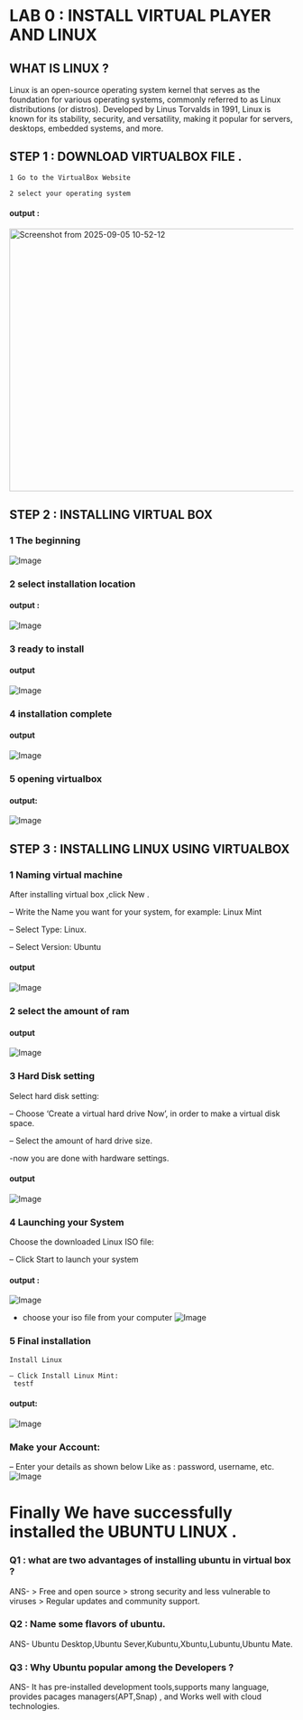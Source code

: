 # LAB 0 : INSTALL VIRTUAL PLAYER AND LINUX

## WHAT IS LINUX ?
Linux is an open-source operating system kernel that serves as the
foundation for various operating systems, commonly referred to as
Linux distributions (or distros). Developed by Linus Torvalds in
1991, Linux is known for its stability, security, and versatility,
making it popular for servers, desktops, embedded systems, and
more.
## STEP 1 : DOWNLOAD VIRTUALBOX FILE .

    1 Go to the VirtualBox Website

    2 select your operating system
#### output :
<img width="903" height="465" alt="Screenshot from 2025-09-05 10-52-12" src="https://github.com/user-attachments/assets/a8b2b7ba-30b4-406c-9c08-10c3b3ae9d46" />


## STEP 2 : INSTALLING VIRTUAL BOX
    
 ### 1 The beginning
 ![Image](img11.png)
 ### 2 select installation location
 #### output :
 ![Image](<Screenshot from 2025-09-05 10-51-20.png>)

 ### 3 ready to install
#### output 
![Image](<Screenshot from 2025-09-05 10-51-33.png>)

 ### 4 installation complete 
#### output 
![Image](<Screenshot from 2025-09-05 10-49-55.png>)

 ### 5 opening virtualbox
#### output: 
![Image](img10.png)
## STEP 3 : INSTALLING LINUX USING VIRTUALBOX
### 1 Naming virtual machine

   After installing virtual box ,click New .

   – Write the Name you want for your system, for example: Linux Mint

   – Select Type: Linux.

   – Select Version: Ubuntu
   #### output 
   ![Image](img12.png)
### 2 select the amount of ram
#### output 
![Image](img13.png)

### 3 Hard Disk setting
  Select hard disk setting:

  – Choose ‘Create a virtual hard drive Now’, in order to make a virtual disk space.

  – Select the amount of hard drive size.

  -now you are done with hardware settings.

 #### output 
 ![Image](img14.png)
### 4 Launching your System

   Choose the downloaded Linux ISO file:

   – Click Start to launch your system
#### output :
 ![Image](img15(1).png)


  - choose your iso file from your computer
![Image](img16-1.png)

### 5 Final installation

    Install Linux

    – Click Install Linux Mint:
     testf
#### output:
![Image](img17.png)

### Make your Account:
– Enter your details as shown below
Like as : password, username, etc.
![Image](img18.png)
# Finally We have successfully installed the UBUNTU LINUX .


### Q1 : what are two advantages of installing ubuntu in virtual box ?
ANS-
    > Free and open source 
    > strong security and less vulnerable to viruses 
    > Regular updates and community support.

### Q2 : Name some flavors of ubuntu.
ANS- Ubuntu Desktop,Ubuntu Sever,Kubuntu,Xbuntu,Lubuntu,Ubuntu Mate.

### Q3 : Why Ubuntu popular among the Developers ? 
ANS-  It has pre-installed development tools,supports many language, provides pacages managers(APT,Snap) , and Works well with cloud technologies.
